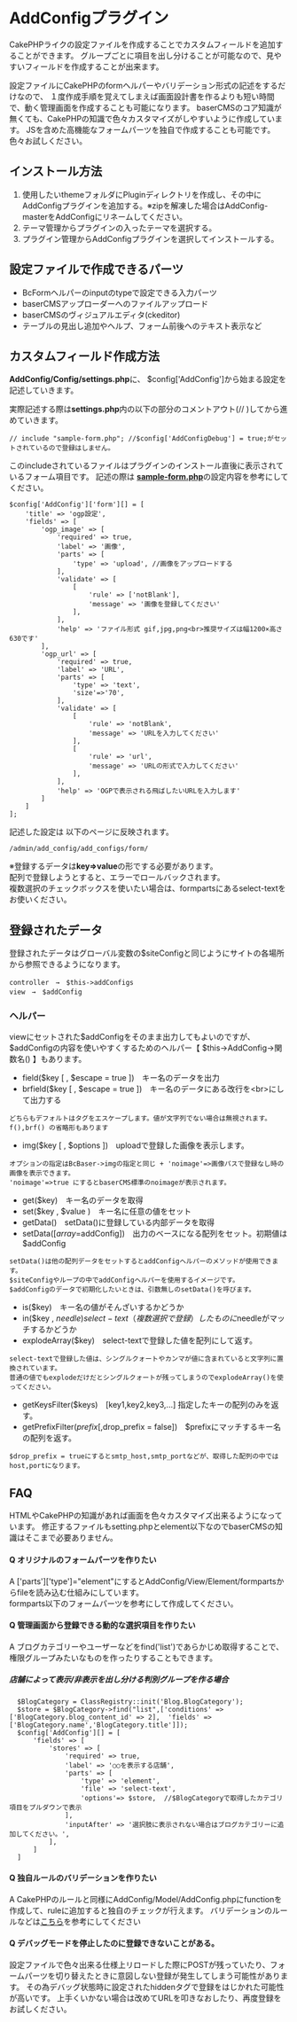 # AddConfigプラグイン

CakePHPライクの設定ファイルを作成することでカスタムフィールドを追加することができます。
グループごとに項目を出し分けることが可能なので、見やすいフィールドを作成することが出来ます。

設定ファイルにCakePHPのformヘルパーやバリデーション形式の記述をするだけなので、
１度作成手順を覚えてしまえば画面設計書を作るよりも短い時間で、動く管理画面を作成することも可能になります。
baserCMSのコア知識が無くても、CakePHPの知識で色々カスタマイズがしやすいように作成しています。
JSを含めた高機能なフォームパーツを独自で作成することも可能です。色々お試しください。

## インストール方法
1. 使用したいthemeフォルダにPluginディレクトリを作成し、その中にAddConfigプラグインを追加する。※zipを解凍した場合はAddConfig-masterをAddConfigにリネームしてください。
2. テーマ管理からプラグインの入ったテーマを選択する。
3. プラグイン管理からAddConfigプラグインを選択してインストールする。




## 設定ファイルで作成できるパーツ
* BcFormヘルパーのinputのtypeで設定できる入力パーツ  
* baserCMSアップローダーへのファイルアップロード
* baserCMSのヴィジュアルエディタ(ckeditor)
* テーブルの見出し追加やヘルプ、フォーム前後へのテキスト表示など

## カスタムフィールド作成方法
**AddConfig/Config/settings.php**に、
$config['AddConfig']から始まる設定を記述していきます。  

実際記述する際は**settings.php**内の以下の部分のコメントアウト(// )してから進めていきます。
```
// include "sample-form.php"; //$config['AddConfigDebug'] = true;がセットされているので登録はしません。
```

このincludeされているファイルはプラグインのインストール直後に表示されているフォーム項目です。
記述の際は [**sample-form.php**](https://github.com/BigFly3/AddConfig/blob/master/Config/sample-form.php)の設定内容を参考にしてください。



```
$config['AddConfig']['form'][] = [ 
    'title' => 'ogp設定',
    'fields' => [
        'ogp_image' => [
            'required' => true,
            'label' => '画像',
            'parts' => [
                'type' => 'upload', //画像をアップロードする
            ],
            'validate' => [
                [
                    'rule' => ['notBlank'],
                    'message' => '画像を登録してください'
                ],
            ],
            'help' => 'ファイル形式 gif,jpg,png<br>推奨サイズは幅1200×高さ630です'
        ],
        'ogp_url' => [
            'required' => true,
            'label' => 'URL',
            'parts' => [
                'type' => 'text',
                'size'=>'70',
            ],
            'validate' => [
                [
                    'rule' => 'notBlank',
                    'message' => 'URLを入力してください'
                ],
                [
                    'rule' => 'url',
                    'message' => 'URLの形式で入力してください'
                ],
            ],
            'help' => 'OGPで表示される飛ばしたいURLを入力します'
        ]
    ]
];
```

記述した設定は  以下のページに反映されます。

    /admin/add_config/add_configs/form/  





※登録するデータは**key=>value**の形でする必要があります。  
配列で登録しようとすると、エラーでロールバックされます。  
複数選択のチェックボックスを使いたい場合は、formpartsにあるselect-textをお使いください。


## 登録されたデータ
登録されたデータはグローバル変数の$siteConfigと同じようにサイトの各場所から参照できるようになります。  
```
controller　→　$this->addConfigs  
view　→　$addConfig  
```

### ヘルパー
viewにセットされた$addConfigをそのまま出力してもよいのですが、
$addConfigの内容を使いやすくするためのヘルパー【 $this->AddConfig->関数名() 】もあります。


- field($key [ , $escape = true ])　キー名のデータを出力
- brfield($key [ , $escape = true ])　キー名のデータにある改行を&lt;br&gt;にして出力する
```
どちらもデフォルトはタグをエスケープします。値が文字列でない場合は無視されます。
f(),brf() の省略形もあります
```
- img($key [ , $options ])　uploadで登録した画像を表示します。
```
オプションの指定はBcBaser->imgの指定と同じ + 'noimage'=>画像パスで登録なし時の画像を表示できます。
'noimage'=>true にするとbaserCMS標準のnoimageが表示されます。
```

- get($key)　キー名のデータを取得
- set($key , $value )　キー名に任意の値をセット
- getData()　setData()に登録している内部データを取得
- setData([$array=$addConfig])　出力のベースになる配列をセット。初期値は$addConfig

```
setData()は他の配列データをセットするとaddConfigヘルパーのメソッドが使用できます。
$siteConfigやループの中でaddConfigヘルパーを使用するイメージです。
$addConfigのデータで初期化したいときは、引数無しのsetData()を呼びます。
```

- is($key)　キー名の値がそんざいするかどうか
- in($key , $needle )　select-text（複数選択で登録）したものに$needleがマッチするかどうか
- explodeArray($key)　select-textで登録した値を配列にして返す。
```
select-textで登録した値は、シングルクォートやカンマが値に含まれていると文字列に置換されています。
普通の値でもexplodeだけだとシングルクォートが残ってしまうのでexplodeArray()を使ってください。
```

- getKeysFilter($keys)　[key1,key2,key3,...] 指定したキーの配列のみを返す。
- getPrefixFilter($prefix[,$drop_prefix = false])　$prefixにマッチするキー名の配列を返す。
```
$drop_prefix = trueにするとsmtp_host,smtp_portなどが、取得した配列の中ではhost,portになります。
```





## FAQ
HTMLやCakePHPの知識があれば画面を色々カスタマイズ出来るようになっています。
修正するファイルもsetting.phpとelement以下なのでbaserCMSの知識はそこまで必要ありません。

#### Q オリジナルのフォームパーツを作りたい
A ['parts']['type']="element"にするとAddConfig/View/Element/formpartsからfileを読み込む仕組みにしています。  
formparts以下のフォームパーツを参考にして作成してください。

#### Q 管理画面から登録できる動的な選択項目を作りたい   
  A ブログカテゴリーやユーザーなどをfind('list')であらかじめ取得することで、権限グループみたいなものを作ったりすることもできます。

##### 店舗によって表示/非表示を出し分ける判別グループを作る場合

  ```
    $BlogCategory = ClassRegistry::init('Blog.BlogCategory');
    $store = $BlogCategory->find("list",['conditions' => ['BlogCategory.blog_content_id' => 2],  'fields' => ['BlogCategory.name','BlogCategory.title']]);
    $config['AddConfig'][] = [
        'fields' => [
            'stores' => [
                'required' => true,
                'label' => '○○を表示する店舗',
                'parts' => [
                    'type' => 'element',
                    'file' => 'select-text',
                    'options'=> $store,  //$BlogCategoryで取得したカテゴリ項目をプルダウンで表示
                ],
                'inputAfter' => '選択肢に表示されない場合はブログカテゴリーに追加してください。',
            ],
        ]
    ]
  ```
#### Q 独自ルールのバリデーションを作りたい  
A CakePHPのルールと同様にAddConfig/Model/AddConfig.phpにfunctionを作成して、ruleに追加すると独自のチェックが行えます。
バリデーションのルールなどは[こちら](https://book.CakePHP.org/2.0/ja/models/data-validation.html)を参考にしてください


#### Q デバッグモードを停止したのに登録できないことがある。
設定ファイルで色々出来る仕様上リロードした際にPOSTが残っていたり、フォームパーツを切り替えたときに意図しない登録が発生してしまう可能性があります。
その為デバッグ状態時に設定されたhiddenタグで登録をはじかれた可能性が高いです。
上手くいかない場合は改めてURLを叩きなおしたり、再度登録をお試しください。
